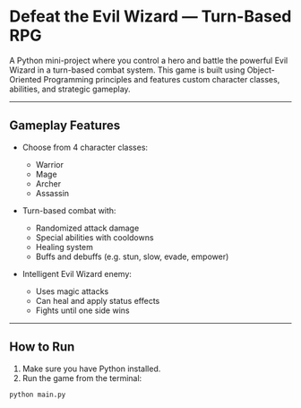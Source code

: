 # Defeat the Evil Wizard — Turn-Based RPG

A Python mini-project where you control a hero and battle the powerful Evil Wizard in a turn-based combat system. This game is built using Object-Oriented Programming principles and features custom character classes, abilities, and strategic gameplay.

---

## Gameplay Features

- Choose from 4 character classes:

  - Warrior
  - Mage
  - Archer
  - Assassin

- Turn-based combat with:

  - Randomized attack damage
  - Special abilities with cooldowns
  - Healing system
  - Buffs and debuffs (e.g. stun, slow, evade, empower)

- Intelligent Evil Wizard enemy:
  - Uses magic attacks
  - Can heal and apply status effects
  - Fights until one side wins

---

## How to Run

1. Make sure you have Python installed.
2. Run the game from the terminal:

```bash
python main.py
```
